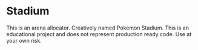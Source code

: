 # Stadium

This is an arena allocator. Creatively named Pokemon Stadium.
This is an educational project and does not represent production ready code. Use at your own risk.
